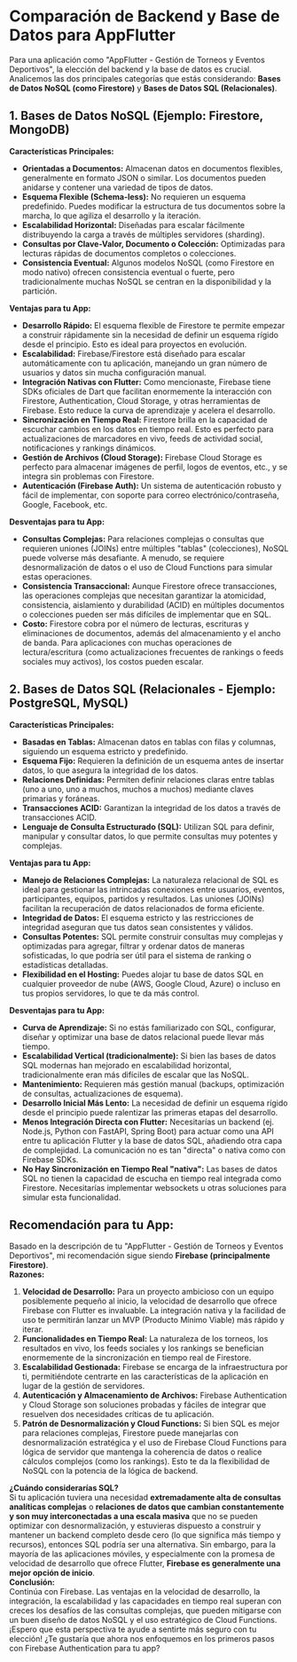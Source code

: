 # **Comparación de Backend y Base de Datos para AppFlutter**

Para una aplicación como "AppFlutter \- Gestión de Torneos y Eventos Deportivos", la elección del backend y la base de datos es crucial. Analicemos las dos principales categorías que estás considerando: **Bases de Datos NoSQL (como Firestore)** y **Bases de Datos SQL (Relacionales)**.

## **1\. Bases de Datos NoSQL (Ejemplo: Firestore, MongoDB)**

**Características Principales:**

* **Orientadas a Documentos:** Almacenan datos en documentos flexibles, generalmente en formato JSON o similar. Los documentos pueden anidarse y contener una variedad de tipos de datos.  
* **Esquema Flexible (Schema-less):** No requieren un esquema predefinido. Puedes modificar la estructura de tus documentos sobre la marcha, lo que agiliza el desarrollo y la iteración.  
* **Escalabilidad Horizontal:** Diseñadas para escalar fácilmente distribuyendo la carga a través de múltiples servidores (sharding).  
* **Consultas por Clave-Valor, Documento o Colección:** Optimizadas para lecturas rápidas de documentos completos o colecciones.  
* **Consistencia Eventual:** Algunos modelos NoSQL (como Firestore en modo nativo) ofrecen consistencia eventual o fuerte, pero tradicionalmente muchas NoSQL se centran en la disponibilidad y la partición.

**Ventajas para tu App:**

* **Desarrollo Rápido:** El esquema flexible de Firestore te permite empezar a construir rápidamente sin la necesidad de definir un esquema rígido desde el principio. Esto es ideal para proyectos en evolución.  
* **Escalabilidad:** Firebase/Firestore está diseñado para escalar automáticamente con tu aplicación, manejando un gran número de usuarios y datos sin mucha configuración manual.  
* **Integración Nativas con Flutter:** Como mencionaste, Firebase tiene SDKs oficiales de Dart que facilitan enormemente la interacción con Firestore, Authentication, Cloud Storage, y otras herramientas de Firebase. Esto reduce la curva de aprendizaje y acelera el desarrollo.  
* **Sincronización en Tiempo Real:** Firestore brilla en la capacidad de escuchar cambios en los datos en tiempo real. Esto es perfecto para actualizaciones de marcadores en vivo, feeds de actividad social, notificaciones y rankings dinámicos.  
* **Gestión de Archivos (Cloud Storage):** Firebase Cloud Storage es perfecto para almacenar imágenes de perfil, logos de eventos, etc., y se integra sin problemas con Firestore.  
* **Autenticación (Firebase Auth):** Un sistema de autenticación robusto y fácil de implementar, con soporte para correo electrónico/contraseña, Google, Facebook, etc.

**Desventajas para tu App:**

* **Consultas Complejas:** Para relaciones complejas o consultas que requieren uniones (JOINs) entre múltiples "tablas" (colecciones), NoSQL puede volverse más desafiante. A menudo, se requiere desnormalización de datos o el uso de Cloud Functions para simular estas operaciones.  
* **Consistencia Transaccional:** Aunque Firestore ofrece transacciones, las operaciones complejas que necesitan garantizar la atomicidad, consistencia, aislamiento y durabilidad (ACID) en múltiples documentos o colecciones pueden ser más difíciles de implementar que en SQL.  
* **Costo:** Firestore cobra por el número de lecturas, escrituras y eliminaciones de documentos, además del almacenamiento y el ancho de banda. Para aplicaciones con muchas operaciones de lectura/escritura (como actualizaciones frecuentes de rankings o feeds sociales muy activos), los costos pueden escalar.

## **2\. Bases de Datos SQL (Relacionales \- Ejemplo: PostgreSQL, MySQL)**

**Características Principales:**

* **Basadas en Tablas:** Almacenan datos en tablas con filas y columnas, siguiendo un esquema estricto y predefinido.  
* **Esquema Fijo:** Requieren la definición de un esquema antes de insertar datos, lo que asegura la integridad de los datos.  
* **Relaciones Definidas:** Permiten definir relaciones claras entre tablas (uno a uno, uno a muchos, muchos a muchos) mediante claves primarias y foráneas.  
* **Transacciones ACID:** Garantizan la integridad de los datos a través de transacciones ACID.  
* **Lenguaje de Consulta Estructurado (SQL):** Utilizan SQL para definir, manipular y consultar datos, lo que permite consultas muy potentes y complejas.

**Ventajas para tu App:**

* **Manejo de Relaciones Complejas:** La naturaleza relacional de SQL es ideal para gestionar las intrincadas conexiones entre usuarios, eventos, participantes, equipos, partidos y resultados. Las uniones (JOINs) facilitan la recuperación de datos relacionados de forma eficiente.  
* **Integridad de Datos:** El esquema estricto y las restricciones de integridad aseguran que tus datos sean consistentes y válidos.  
* **Consultas Potentes:** SQL permite construir consultas muy complejas y optimizadas para agregar, filtrar y ordenar datos de maneras sofisticadas, lo que podría ser útil para el sistema de ranking o estadísticas detalladas.  
* **Flexibilidad en el Hosting:** Puedes alojar tu base de datos SQL en cualquier proveedor de nube (AWS, Google Cloud, Azure) o incluso en tus propios servidores, lo que te da más control.

**Desventajas para tu App:**

* **Curva de Aprendizaje:** Si no estás familiarizado con SQL, configurar, diseñar y optimizar una base de datos relacional puede llevar más tiempo.  
* **Escalabilidad Vertical (tradicionalmente):** Si bien las bases de datos SQL modernas han mejorado en escalabilidad horizontal, tradicionalmente eran más difíciles de escalar que las NoSQL.  
* **Mantenimiento:** Requieren más gestión manual (backups, optimización de consultas, actualizaciones de esquema).  
* **Desarrollo Inicial Más Lento:** La necesidad de definir un esquema rígido desde el principio puede ralentizar las primeras etapas del desarrollo.  
* **Menos Integración Directa con Flutter:** Necesitarías un backend (ej. Node.js, Python con FastAPI, Spring Boot) para actuar como una API entre tu aplicación Flutter y la base de datos SQL, añadiendo otra capa de complejidad. La comunicación no es tan "directa" o nativa como con Firebase SDKs.  
* **No Hay Sincronización en Tiempo Real "nativa":** Las bases de datos SQL no tienen la capacidad de escucha en tiempo real integrada como Firestore. Necesitarías implementar websockets u otras soluciones para simular esta funcionalidad.

## **Recomendación para tu App:**

Basado en la descripción de tu "AppFlutter \- Gestión de Torneos y Eventos Deportivos", mi recomendación sigue siendo **Firebase (principalmente Firestore)**.  
**Razones:**

1. **Velocidad de Desarrollo:** Para un proyecto ambicioso con un equipo posiblemente pequeño al inicio, la velocidad de desarrollo que ofrece Firebase con Flutter es invaluable. La integración nativa y la facilidad de uso te permitirán lanzar un MVP (Producto Mínimo Viable) más rápido y iterar.  
2. **Funcionalidades en Tiempo Real:** La naturaleza de los torneos, los resultados en vivo, los feeds sociales y los rankings se benefician enormemente de la sincronización en tiempo real de Firestore.  
3. **Escalabilidad Gestionada:** Firebase se encarga de la infraestructura por ti, permitiéndote centrarte en las características de la aplicación en lugar de la gestión de servidores.  
4. **Autenticación y Almacenamiento de Archivos:** Firebase Authentication y Cloud Storage son soluciones probadas y fáciles de integrar que resuelven dos necesidades críticas de tu aplicación.  
5. **Patrón de Desnormalización y Cloud Functions:** Si bien SQL es mejor para relaciones complejas, Firestore puede manejarlas con desnormalización estratégica y el uso de Firebase Cloud Functions para lógica de servidor que mantenga la coherencia de datos o realice cálculos complejos (como los rankings). Esto te da la flexibilidad de NoSQL con la potencia de la lógica de backend.

**¿Cuándo considerarías SQL?**  
Si tu aplicación tuviera una necesidad **extremadamente alta de consultas analíticas complejas** o **relaciones de datos que cambian constantemente y son muy interconectadas a una escala masiva** que no se pueden optimizar con desnormalización, y estuvieras dispuesto a construir y mantener un backend completo desde cero (lo que significa más tiempo y recursos), entonces SQL podría ser una alternativa. Sin embargo, para la mayoría de las aplicaciones móviles, y especialmente con la promesa de velocidad de desarrollo que ofrece Flutter, **Firebase es generalmente una mejor opción de inicio**.  
**Conclusión:**  
Continúa con Firebase. Las ventajas en la velocidad de desarrollo, la integración, la escalabilidad y las capacidades en tiempo real superan con creces los desafíos de las consultas complejas, que pueden mitigarse con un buen diseño de datos NoSQL y el uso estratégico de Cloud Functions.  
¡Espero que esta perspectiva te ayude a sentirte más seguro con tu elección\! ¿Te gustaría que ahora nos enfoquemos en los primeros pasos con Firebase Authentication para tu app?